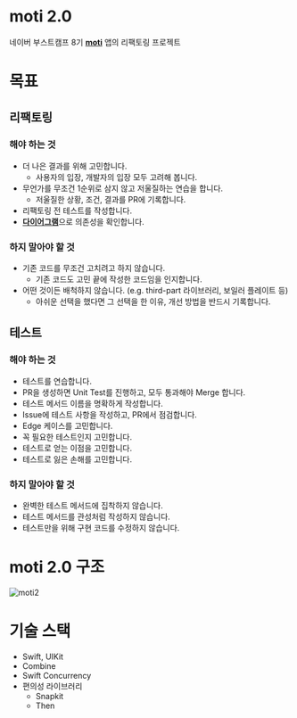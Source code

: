 # moti 2.0

네이버 부스트캠프 8기 **[moti](https://github.com/boostcampwm2023/iOS02-moti)** 앱의 리팩토링 프로젝트  


# 목표
## 리팩토링
### 해야 하는 것
- 더 나은 결과를 위해 고민합니다.
  - 사용자의 입장, 개발자의 입장 모두 고려해 봅니다.
- 무언가를 무조건 1순위로 삼지 않고 저울질하는 연습을 합니다.
  - 저울질한 상황, 조건, 결과를 PR에 기록합니다.
- 리팩토링 전 테스트를 작성합니다.
- [**다이어그램**](https://github.com/jeongju9216/moti-2.0?tab=readme-ov-file#moti-20-구조)으로 의존성을 확인합니다.

### 하지 말아야 할 것
- 기존 코드를 무조건 고치려고 하지 않습니다. 
  - 기존 코드도 고민 끝에 작성한 코드임을 인지합니다.
- 어떤 것이든 배척하지 않습니다. (e.g. third-part 라이브러리, 보일러 플레이트 등)
  - 아쉬운 선택을 했다면 그 선택을 한 이유, 개선 방법을 반드시 기록합니다.

## 테스트
### 해야 하는 것
- 테스트를 연습합니다.
- PR을 생성하면 Unit Test를 진행하고, 모두 통과해야 Merge 합니다.
- 테스트 메서드 이름을 명확하게 작성합니다.
- Issue에 테스트 사항을 작성하고, PR에서 점검합니다.
- Edge 케이스를 고민합니다.
- 꼭 필요한 테스트인지 고민합니다.
- 테스트로 얻는 이점을 고민합니다.
- 테스트로 잃은 손해를 고민합니다.

### 하지 말아야 할 것
- 완벽한 테스트 메서드에 집착하지 않습니다.
- 테스트 메서드를 관성처럼 작성하지 않습니다.
- 테스트만을 위해 구현 코드를 수정하지 않습니다.


# moti 2.0 구조
![moti2](https://github.com/jeongju9216/moti-2.0/assets/89075274/e152cbf8-12c5-4e87-9cf3-97a276c2667a)


# 기술 스택
- Swift, UIKit
- Combine
- Swift Concurrency
- 편의성 라이브러리
  - Snapkit
  - Then
